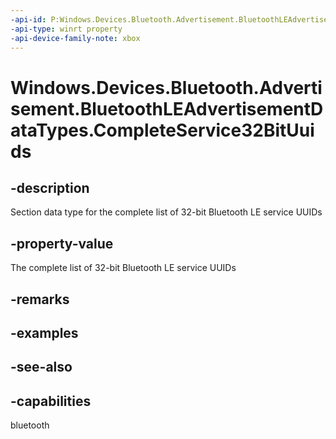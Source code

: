 ```yaml
---
-api-id: P:Windows.Devices.Bluetooth.Advertisement.BluetoothLEAdvertisementDataTypes.CompleteService32BitUuids
-api-type: winrt property
-api-device-family-note: xbox
---
```


<!-- Property syntax
public byte CompleteService32BitUuids { get; }
-->

# Windows.Devices.Bluetooth.Advertisement.BluetoothLEAdvertisementDataTypes.CompleteService32BitUuids

## -description
Section data type for the complete list of 32-bit Bluetooth LE service UUIDs

## -property-value
The complete list of 32-bit Bluetooth LE service UUIDs

## -remarks

## -examples

## -see-also

## -capabilities
bluetooth
